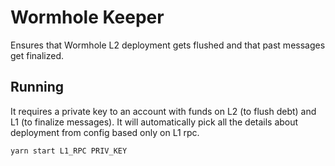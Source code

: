 # Wormhole Keeper

Ensures that Wormhole L2 deployment gets flushed and that past messages get finalized.

## Running

It requires a private key to an account with funds on L2 (to flush debt) and L1 (to finalize messages). It will
automatically pick all the details about deployment from config based only on L1 rpc.

```
yarn start L1_RPC PRIV_KEY
```
